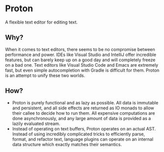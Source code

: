 Proton
======

A flexible text editor for editing text.

Why?
----

When it comes to text editors, there seems to be no compromise between 
performance and power. IDEs like Visual Studio and IntelliJ offer 
incredible features, but can barely keep up on a good day and will 
completely freeze on a bad one. Text editors like Visual Studio Code 
and Emacs are extremely fast, but even simple autocompletion with
Gradle is difficult for them. Proton is an attempt to unify these two 
worlds.

How?
----

- Proton is purely functional and as lazy as possible. All data is 
immutable and persistent, and all side effects are returned as IO
monads to allow their callee to decide how to run them. All expensive
computations are done asynchronously, and any large amount of data is
provided as a lazily evaluated stream.
- Instead of operating on text buffers, Proton operates on an actual
AST. Instead of using incredibly complicated tricks to efficiently
parse, format, and refactor text, language plugins can operate on an
internal data structure which exactly matches their semantics.
